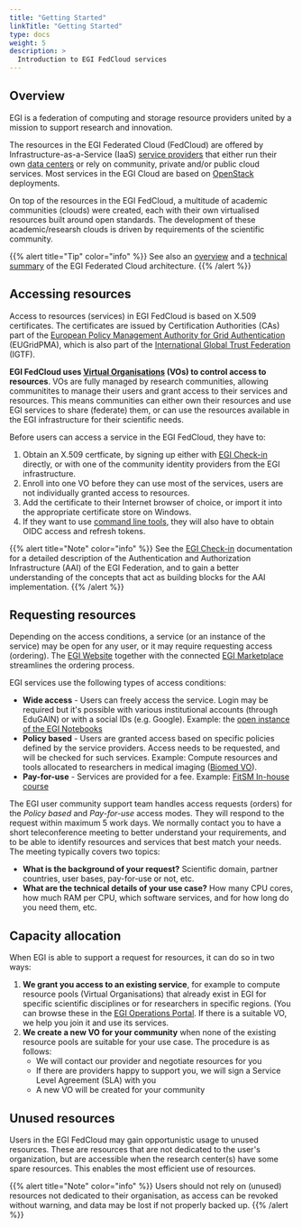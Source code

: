 ```yaml
---
title: "Getting Started"
linkTitle: "Getting Started"
type: docs
weight: 5
description: >
  Introduction to EGI FedCloud services
---
```


## Overview

EGI is a federation of computing and storage resource providers
united by a mission to support research and innovation.

The resources in the EGI Federated Cloud (FedCloud) are offered by
Infrastructure-as-a-Service (IaaS) [service providers](https://www.egi.eu/federation/egi-federated-cloud/)
that either run their own [data centers](https://www.egi.eu/federation/data-centres/)
or rely on community, private and/or public cloud services.
Most services in the EGI Cloud are based on [OpenStack](openstack) deployments.

On top of the resources in the EGI FedCloud, a multitude of academic
communities (clouds) were created, each with their own virtualised resources
built around open standards. The development of these academic/researsh clouds
is driven by requirements of the scientific community.

{{% alert title="Tip" color="info" %}} See also an
[overview](https://www.egi.eu/federation/egi-federated-cloud/the-egi-federated-cloud-architecture/)
and a [technical summary](architecture) of the
EGI Federated Cloud architecture.
{{% /alert %}}

## Accessing resources

Access to resources (services) in EGI FedCloud is based on X.509 certificates.
The certificates are issued by Certification Authorities (CAs) part of the
[European Policy Management Authority for Grid Authentication](https://www.eugridpma.org) 
(EUGridPMA), which is also part of the
[International Global Trust Federation](https://www.igtf.net) (IGTF).

**EGI FedCloud uses [Virtual Organisations](../check-in/vos) (VOs) to control
access to resources**. VOs are fully managed by research communities, allowing
communitites to manage their users and grant access to their services and
resources. This means communities can either own their resources and use EGI
services to share (federate) them, or can use the resources available in the
EGI infrastructure for their scientific needs.

Before users can access a service in the EGI FedCloud, they have to:

1. Obtain an X.509 certficate, by signing up either with [EGI Check-in](../check-in/signup)
   directly, or with one of the community identity providers from the
   EGI infrastructure.
1. Enroll into one VO before they can use most of the services, users are not
   individually granted access to resources.
1. Add the certificate to their Internet browser of choice, or import it into
   the appropriate certificate store on Windows.
1. If they want to use [command line tools](cli), they will also have to
   obtain OIDC access and refresh tokens.

{{% alert title="Note" color="info" %}} See the [EGI Check-in](../check-in)
documentation for a detailed description of the Authentication and
Authorization Infrastructure (AAI) of the EGI Federation, and to gain a
better understanding of the concepts that act as building blocks for the
AAI implementation.
{{% /alert %}}

## Requesting resources

Depending on the access conditions, a service (or an instance of the service)
may be open for any user, or it may require requesting access (ordering). The
[EGI Website](https://www.egi.eu/services/) together with the connected
[EGI Marketplace](https://marketplace.egi.eu) streamlines the ordering process.

EGI services use the following types of access conditions:

- **Wide access** - Users can freely access the service. Login may be required
  but it's possible with various institutional accounts (through EduGAIN) or
  with a social IDs (e.g. Google). Example: the
  [open instance of the EGI Notebooks](https://notebooks.egi.eu/)
- **Policy based** - Users are granted access based on specific policies
  defined by the service providers. Access needs to be requested, and will be
  checked for such services. Example: Compute resources and tools allocated to
  researchers in medical imaging ([Biomed VO](http://lsgc.org/biomed.html)).
- **Pay-for-use** - Services are provided for a fee. Example:
  [FitSM In-house course](https://www.egi.eu/services/fitsm-training/in-house-training/)

The EGI user community support team handles access requests (orders) for the
_Policy based_ and _Pay-for-use_ access modes. They will respond to the request
within maximum 5 work days. We normally contact you to have a short
teleconference meeting to better understand your requirements, and to be able
to identify resources and services that best match your needs. The meeting
typically covers two topics:

- **What is the background of your request?** Scientific domain, partner
  countries, user bases, pay-for-use or not, etc.
- **What are the technical details of your use case?** How many CPU cores,
  how much RAM per CPU, which software services, and for how long do you need
  them, etc.

## Capacity allocation

When EGI is able to support a request for resources, it can do so in two ways:

1. **We grant you access to an existing service**, for example to compute
   resource pools (Virtual Organisations) that already exist in EGI for specific
   scientific disciplines or for researchers in specific regions. (You can
   browse these in the
   [EGI Operations Portal](https://operations-portal.egi.eu/vo/a/list). If there
   is a suitable VO, we help you join it and use its services.
1. **We create a new VO for your community** when none of the existing resource
   pools are suitable for your use case. The procedure is as follows:
   - We will contact our provider and negotiate resources for you
   - If there are providers happy to support you, we will sign a Service Level
     Agreement (SLA) with you
   - A new VO will be created for your community

## Unused resources

Users in the EGI FedCloud may gain opportunistic usage to unused resources.
These are resources that are not dedicated to the user's organization, but are
accessible when the research center(s) have some spare resources.
This enables the most efficient use of resources.

{{% alert title="Note" color="info" %}} Users should not rely on (unused)
resources not dedicated to their organisation, as access can be revoked without
warning, and data may be lost if not properly backed up.
{{% /alert %}}
